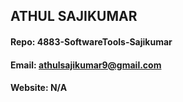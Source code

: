 ## ATHUL SAJIKUMAR
#### Repo: 4883-SoftwareTools-Sajikumar
#### Email: athulsajikumar9@gmail.com
#### Website: N/A
#### 
